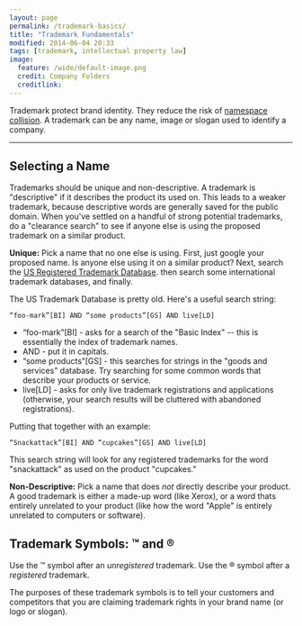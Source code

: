 ```yaml
---
layout: page
permalink: /trademark-basics/
title: "Trademark Fundamentals"
modified: 2014-06-04 20:33
tags: [trademark, intellectual property law]
image:
  feature: /wide/default-image.png
  credit: Company Folders
  creditlink:  
---
```




Trademark protect brand identity. They reduce the risk of [namespace collision](http://en.wikipedia.org/wiki/Naming_collision). A trademark can be any name, image or slogan used to identify a company. 


- - - 

## Selecting a Name

Trademarks should be unique and non-descriptive. A trademark is "descriptive" if it describes the product its used on. This leads to a weaker trademark, because descriptive words are generally saved for the public domain. When you've settled on a handful of strong potential trademarks, do a "clearance search" to see if anyone else is using the proposed trademark on a similar product. 

**Unique:** Pick a name that no one else is using. First, just google your proposed name. Is anyone else using it on a similar product? Next, search the [US Registered Trademark Database](tess2.uspto.gov/bin/gate.exe?f=login&p_lang=english&p_d=trmk).  then search some international trademark databases, and finally. 

The US Trademark Database is pretty old. Here's a useful search string: 



    “foo-mark”[BI] AND “some products”[GS] AND live[LD]



* “foo-mark”[BI] - asks for a search of the "Basic Index" -- this is essentially the index of trademark names.  
* AND - put it in capitals. 
* “some products”[GS] - this searches for strings in the "goods and services" database. Try searching for some common words that describe your products or service. 
* live[LD] - asks for only live trademark registrations and applications (otherwise, your search results will be cluttered with abandoned registrations). 

Putting that together with an example: 

    “Snackattack”[BI] AND “cupcakes”[GS] AND live[LD]

This search string will look for any registered trademarks for the word "snackattack" as used on the product "cupcakes."

 
**Non-Descriptive:** Pick a name that does *not* directly describe your product. A good trademark is either a made-up word (like Xerox), or a word thats entirely unrelated to your product (like how the word "Apple" is entirely unrelated to computers or software). 

## Trademark Symbols: ™ and ®

Use the ™ symbol after an *unregistered* trademark. Use the ® symbol after a *registered* trademark. 

The purposes of these trademark symbols is to tell your customers and competitors that you are claiming trademark rights in your brand name (or logo or slogan). 